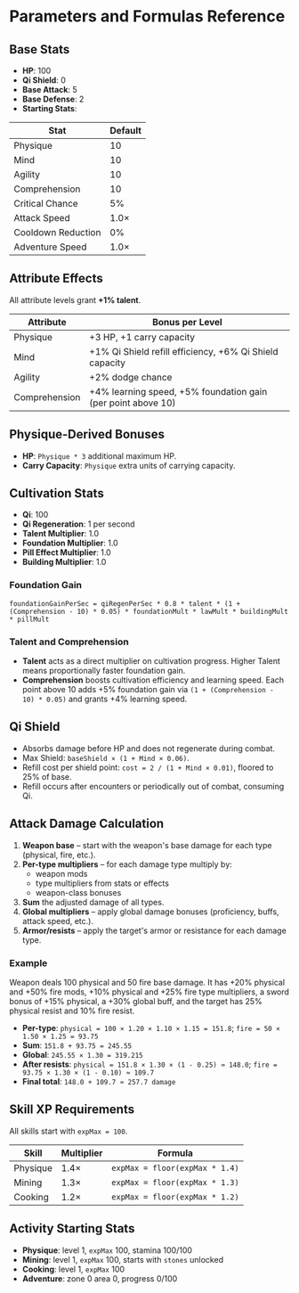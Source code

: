 # Parameters and Formulas Reference

## Base Stats
- **HP**: 100
- **Qi Shield**: 0
- **Base Attack**: 5
- **Base Defense**: 2
- **Starting Stats**:

| Stat | Default |
| ---- | ------- |
| Physique | 10 |
| Mind | 10 |
| Agility | 10 |
| Comprehension | 10 |
| Critical Chance | 5% |
| Attack Speed | 1.0× |
| Cooldown Reduction | 0% |
| Adventure Speed | 1.0× |


## Attribute Effects
All attribute levels grant **+1% talent**.

| Attribute | Bonus per Level |
| --- | --- |
| Physique | +3 HP, +1 carry capacity |
| Mind | +1% Qi Shield refill efficiency, +6% Qi Shield capacity |
| Agility | +2% dodge chance |
| Comprehension | +4% learning speed, +5% foundation gain (per point above 10) |

## Physique-Derived Bonuses
- **HP**: `Physique * 3` additional maximum HP.
- **Carry Capacity**: `Physique` extra units of carrying capacity.

## Cultivation Stats
- **Qi**: 100
- **Qi Regeneration**: 1 per second
- **Talent Multiplier**: 1.0
- **Foundation Multiplier**: 1.0
- **Pill Effect Multiplier**: 1.0
- **Building Multiplier**: 1.0

### Foundation Gain
`foundationGainPerSec = qiRegenPerSec * 0.8 * talent * (1 + (Comprehension - 10) * 0.05) * foundationMult * lawMult * buildingMult * pillMult`

### Talent and Comprehension
- **Talent** acts as a direct multiplier on cultivation progress. Higher Talent means proportionally faster foundation gain.
- **Comprehension** boosts cultivation efficiency and learning speed. Each point above 10 adds +5% foundation gain via `(1 + (Comprehension - 10) * 0.05)` and grants +4% learning speed.

## Qi Shield
- Absorbs damage before HP and does not regenerate during combat.
- Max Shield: `baseShield × (1 + Mind × 0.06)`.
- Refill cost per shield point: `cost = 2 / (1 + Mind × 0.01)`, floored to 25% of base.
- Refill occurs after encounters or periodically out of combat, consuming Qi.

## Attack Damage Calculation
1. **Weapon base** – start with the weapon's base damage for each type (physical, fire, etc.).
2. **Per-type multipliers** – for each damage type multiply by:
   - weapon mods
   - type multipliers from stats or effects
   - weapon-class bonuses
3. **Sum** the adjusted damage of all types.
4. **Global multipliers** – apply global damage bonuses (proficiency, buffs, attack speed, etc.).
5. **Armor/resists** – apply the target's armor or resistance for each damage type.

### Example
Weapon deals 100 physical and 50 fire base damage. It has +20% physical and +50% fire mods, +10% physical and +25% fire type multipliers, a sword bonus of +15% physical, a +30% global buff, and the target has 25% physical resist and 10% fire resist.

- **Per-type**: `physical = 100 × 1.20 × 1.10 × 1.15 = 151.8`; `fire = 50 × 1.50 × 1.25 = 93.75`
- **Sum**: `151.8 + 93.75 = 245.55`
- **Global**: `245.55 × 1.30 = 319.215`
- **After resists**: `physical = 151.8 × 1.30 × (1 - 0.25) ≈ 148.0`; `fire = 93.75 × 1.30 × (1 - 0.10) ≈ 109.7`
- **Final total**: `148.0 + 109.7 ≈ 257.7 damage`

## Skill XP Requirements
All skills start with `expMax = 100`.

| Skill | Multiplier | Formula |
| ----- | ---------- | ------- |
| Physique | 1.4× | `expMax = floor(expMax * 1.4)` |
| Mining | 1.3× | `expMax = floor(expMax * 1.3)` |
| Cooking | 1.2× | `expMax = floor(expMax * 1.2)` |

## Activity Starting Stats

- **Physique**: level 1, `expMax` 100, stamina 100/100
- **Mining**: level 1, `expMax` 100, starts with `stones` unlocked
- **Cooking**: level 1, `expMax` 100
- **Adventure**: zone 0 area 0, progress 0/100
